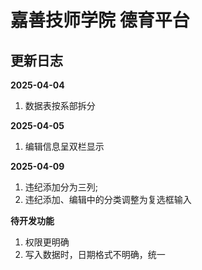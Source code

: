 # 嘉善技师学院 德育平台

## 更新日志

**2025-04-04**
1. 数据表按系部拆分

**2025-04-05**
1. 编辑信息呈双栏显示

**2025-04-09**
1. 违纪添加分为三列;
2. 违纪添加、编辑中的分类调整为复选框输入

**待开发功能**

1. 权限更明确
2. 写入数据时，日期格式不明确，统一